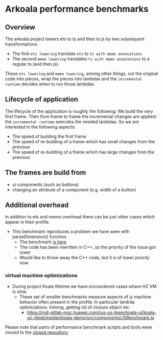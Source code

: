 # Arkoala performance benchmarks

## Overview

The arkoala project lowers ets to ts and then to js by two subsequent transformations.
   * The first `ets lowering` translate `ets` to `ts with memo annotations`
   * The second `memo lowering` translates `ts with memo annotations` to a regular ts (and then js).

These `ets lowering` and `memo lowering`, among other things, cut the original code into pieces,
wrap the pieces into lambdas and the `incremental runtime` decides when to run those lambdas.

## Lifecycle of application

The lifecycle of the application is roughly the following:
We build the very first frame.
Then from frame to frame the incremental changes are applied: the `incremental runtime` executes the needed lambdas.
So we are interested in the following aspects:

   * The speed of building the first frame
   * The speed of re-building of a frame which has small changes from the previous
   * The speed of re-building of a frame which has large changes from the previous

## The frames are build from
   * ui components (such as buttons)
   * changing an attribute of a component (e.g. width of a button)

## Additional overhead

In addition to ets and memo overhead there can be just other cases which appear in their profile.

  * This benchmark reproduces a problem we have seen with parseDimension() function.
     * The benchmark [is here](https://rnd-gitlab-msc.huawei.com/rus-os-team/koala-ui/koala-ui/-/blob/arkoala-bench-parse/arkoala/src/bench.ts)
     * The code has been rewritten in C++, so the priority of the issue got lower
     * Would like to throw away the C++ code, but it is of lower priority now.

### virtual machine optimizations

   * During project Koala lifetime we have encountered cases where HZ VM is slow.
      * These set of smaller benchmarks measure aspects of js machine behavior often present in the profile. In particular lambda optimizations: inlining, getting rid of closure object etc
         * https://rnd-gitlab-msc.huawei.com/rus-os-team/koala-ui/koala-ui/-/blob/master/koala-demo/src/components/JSBenchmark.ts

Please note that parts of performance benchmark scripts and tools were moved to the [closed repository](https://rnd-gitlab-msc.huawei.com/rus-os-team/koala-ui/koala-closed/-/merge_requests/2).